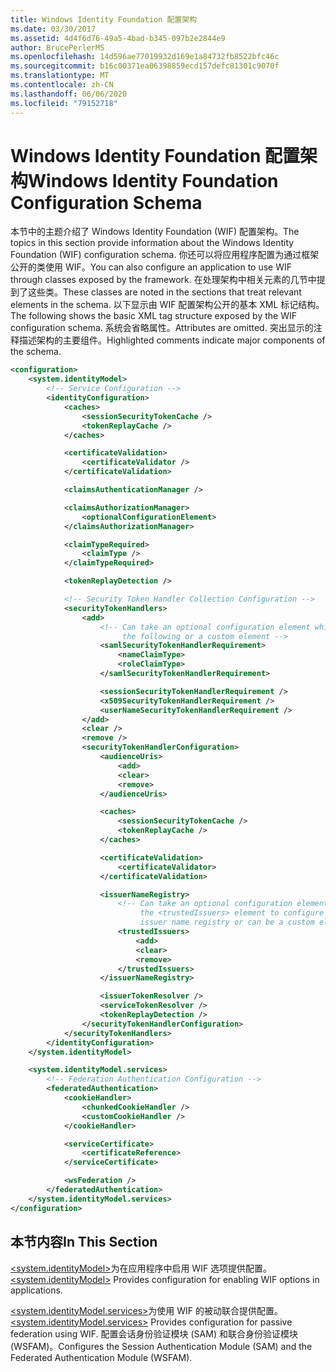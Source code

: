 ```yaml
---
title: Windows Identity Foundation 配置架构
ms.date: 03/30/2017
ms.assetid: 4d4f6d76-49a5-4bad-b345-097b2e2844e9
author: BrucePerlerMS
ms.openlocfilehash: 14d596ae77019932d169e1a84732fb8522bfc46c
ms.sourcegitcommit: b16c00371ea06398859ecd157defc81301c9070f
ms.translationtype: MT
ms.contentlocale: zh-CN
ms.lasthandoff: 06/06/2020
ms.locfileid: "79152718"
---
```

# <a name="windows-identity-foundation-configuration-schema"></a><span data-ttu-id="c329c-102">Windows Identity Foundation 配置架构</span><span class="sxs-lookup"><span data-stu-id="c329c-102">Windows Identity Foundation Configuration Schema</span></span>

<span data-ttu-id="c329c-103">本节中的主题介绍了 Windows Identity Foundation (WIF) 配置架构。</span><span class="sxs-lookup"><span data-stu-id="c329c-103">The topics in this section provide information about the Windows Identity Foundation (WIF) configuration schema.</span></span> <span data-ttu-id="c329c-104">你还可以将应用程序配置为通过框架公开的类使用 WIF。</span><span class="sxs-lookup"><span data-stu-id="c329c-104">You can also configure an application to use WIF through classes exposed by the framework.</span></span> <span data-ttu-id="c329c-105">在处理架构中相关元素的几节中提到了这些类。</span><span class="sxs-lookup"><span data-stu-id="c329c-105">These classes are noted in the sections that treat relevant elements in the schema.</span></span> <span data-ttu-id="c329c-106">以下显示由 WIF 配置架构公开的基本 XML 标记结构。</span><span class="sxs-lookup"><span data-stu-id="c329c-106">The following shows the basic XML tag structure exposed by the WIF configuration schema.</span></span> <span data-ttu-id="c329c-107">系统会省略属性。</span><span class="sxs-lookup"><span data-stu-id="c329c-107">Attributes are omitted.</span></span> <span data-ttu-id="c329c-108">突出显示的注释描述架构的主要组件。</span><span class="sxs-lookup"><span data-stu-id="c329c-108">Highlighted comments indicate major components of the schema.</span></span>  
  
```xml  
<configuration>  
    <system.identityModel>  
        <!-- Service Configuration -->  
        <identityConfiguration>  
            <caches>  
                <sessionSecurityTokenCache />  
                <tokenReplayCache />  
            </caches>  

            <certificateValidation>  
                <certificateValidator />
            </certificateValidation>  

            <claimsAuthenticationManager />  

            <claimsAuthorizationManager>  
                <optionalConfigurationElement>  
            </claimsAuthorizationManager>  

            <claimTypeRequired>  
                <claimType />
            </claimTypeRequired>  

            <tokenReplayDetection />  

            <!-- Security Token Handler Collection Configuration -->  
            <securityTokenHandlers>  
                <add>  
                    <!-- Can take an optional configuration element which can be one of  
                         the following or a custom element -->  
                    <samlSecurityTokenHandlerRequirement>  
                        <nameClaimType>  
                        <roleClaimType>
                    </samlSecurityTokenHandlerRequirement>  

                    <sessionSecurityTokenHandlerRequirement />  
                    <x509SecurityTokenHandlerRequirement />  
                    <userNameSecurityTokenHandlerRequirement />  
                </add>  
                <clear />  
                <remove />  
                <securityTokenHandlerConfiguration>  
                    <audienceUris>  
                        <add>  
                        <clear>  
                        <remove>  
                    </audienceUris>  

                    <caches>  
                        <sessionSecurityTokenCache />  
                        <tokenReplayCache />  
                    </caches>  

                    <certificateValidation>  
                        <certificateValidator>
                    </certificateValidation>  

                    <issuerNameRegistry>  
                        <!-- Can take an optional configuration element which can be   
                             the <trustedIssuers> element to configure a configuration-based  
                             issuer name registry or can be a custom element -->  
                        <trustedIssuers>  
                            <add>  
                            <clear>  
                            <remove>  
                        </trustedIssuers>  
                    </issuerNameRegistry>  

                    <issuerTokenResolver />  
                    <serviceTokenResolver />  
                    <tokenReplayDetection />  
                </securityTokenHandlerConfiguration>  
            </securityTokenHandlers>  
        </identityConfiguration>  
    </system.identityModel>  

    <system.identityModel.services>  
        <!-- Federation Authentication Configuration -->  
        <federatedAuthentication>  
            <cookieHandler>  
                <chunkedCookieHandler />  
                <customCookieHandler />  
            </cookieHandler>  

            <serviceCertificate>  
                <certificateReference>  
            </serviceCertificate>  

            <wsFederation />  
        </federatedAuthentication>  
    </system.identityModel.services>  
</configuration>  
```  
  
## <a name="in-this-section"></a><span data-ttu-id="c329c-109">本节内容</span><span class="sxs-lookup"><span data-stu-id="c329c-109">In This Section</span></span>  

<span data-ttu-id="c329c-110">[\<system.identityModel>](system-identitymodel.md)为在应用程序中启用 WIF 选项提供配置。</span><span class="sxs-lookup"><span data-stu-id="c329c-110">[\<system.identityModel>](system-identitymodel.md) Provides configuration for enabling WIF options in applications.</span></span>  
  
<span data-ttu-id="c329c-111">[\<system.identityModel.services>](system-identitymodel-services.md)为使用 WIF 的被动联合提供配置。</span><span class="sxs-lookup"><span data-stu-id="c329c-111">[\<system.identityModel.services>](system-identitymodel-services.md) Provides configuration for passive federation using WIF.</span></span> <span data-ttu-id="c329c-112">配置会话身份验证模块 (SAM) 和联合身份验证模块 (WSFAM)。</span><span class="sxs-lookup"><span data-stu-id="c329c-112">Configures the Session Authentication Module (SAM) and the Federated Authentication Module (WSFAM).</span></span>

